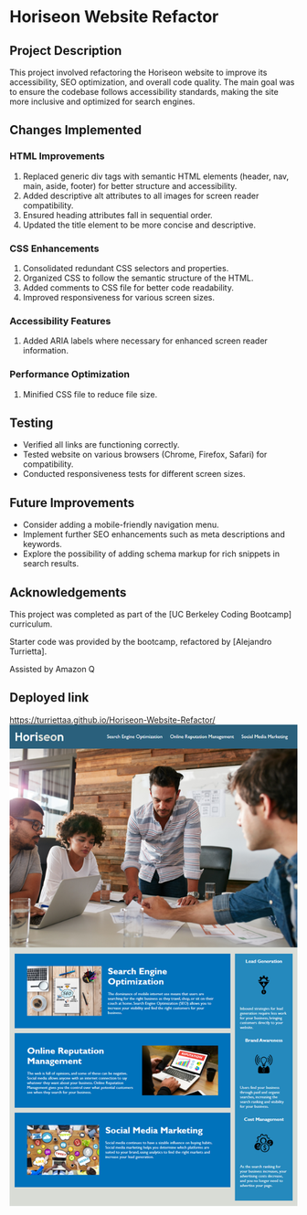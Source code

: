 # Horiseon Website Refactor

## Project Description
This project involved refactoring the Horiseon website to improve its accessibility, SEO optimization, and overall code quality. The main goal was to ensure the codebase follows accessibility standards, making the site more inclusive and optimized for search engines.

## Changes Implemented

### HTML Improvements
1. Replaced generic div tags with semantic HTML elements (header, nav, main, aside, footer) for better structure and accessibility.
2. Added descriptive alt attributes to all images for screen reader compatibility.
3. Ensured heading attributes fall in sequential order.
4. Updated the title element to be more concise and descriptive.

### CSS Enhancements
1. Consolidated redundant CSS selectors and properties.
2. Organized CSS to follow the semantic structure of the HTML.
3. Added comments to CSS file for better code readability.
4. Improved responsiveness for various screen sizes.

### Accessibility Features
1. Added ARIA labels where necessary for enhanced screen reader information.

### Performance Optimization
1. Minified CSS file to reduce file size.

## Testing
- Verified all links are functioning correctly.
- Tested website on various browsers (Chrome, Firefox, Safari) for compatibility.
- Conducted responsiveness tests for different screen sizes.

## Future Improvements
- Consider adding a mobile-friendly navigation menu.
- Implement further SEO enhancements such as meta descriptions and keywords.
- Explore the possibility of adding schema markup for rich snippets in search results.

## Acknowledgements

This project was completed as part of the [UC Berkeley Coding Bootcamp] curriculum.

Starter code was provided by the bootcamp, refactored by [Alejandro Turrietta].

Assisted by Amazon Q

## Deployed link
https://turriettaa.github.io/Horiseon-Website-Refactor/
<img src="assets/images/01-html-css-git-homework-demo.png" alt="Screenshot of site">
